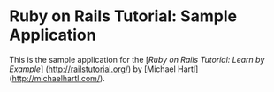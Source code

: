 # Ruby on Rails Tutorial: Sample Application

This is the sample application for the [*Ruby on Rails Tutorial: Learn by Example*] (http://railstutorial.org/) by [Michael Hartl] (http://michaelhartl.com/).